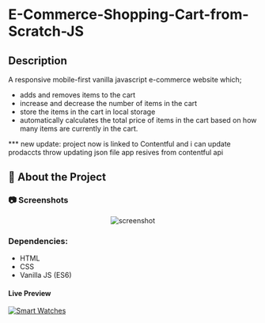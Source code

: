 # E-Commerce-Shopping-Cart-from-Scratch-JS

## Description
A responsive mobile-first vanilla javascript e-commerce website which; 

* adds and removes items to the cart
* increase and decrease the number of items in the cart
* store the items in the cart in local storage
* automatically calculates the total price of items in the cart based on how many items are currently in the cart.

*** new update:
project now is linked to Contentful and i can update prodaccts throw updating json file app resives from contentful api

<!-- About the Project -->
## :star2: About the Project


<!-- Screenshots -->
### :camera: Screenshots

<div align="center"> 
  <img src="https://i.imgur.com/GK0u94S.png" alt="screenshot" />
</div>

### Dependencies:

* HTML
* CSS
* Vanilla JS (ES6)

#### Live Preview 

[![Smart Watches](https://dabuttonfactory.com/button.png?t=Live+Demo&f=Open+Sans-Bold&ts=16&tc=fff&hp=45&vp=20&w=180&h=40&c=round&bgt=unicolored&bgc=0275d8 "Click button to open live demo")](https://karimmagdy96.github.io/E-Commerce-Shopping-Cart-from-Scratch-JS/)




